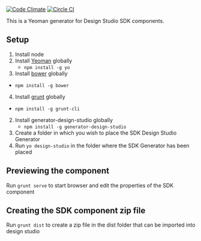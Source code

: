 [![Code Climate](https://codeclimate.com/github/stbutler11/generator-design-studio/badges/gpa.svg)](https://codeclimate.com/github/stbutler11/generator-design-studio)
[![Circle CI](https://circleci.com/gh/stbutler11/generator-design-studio/tree/master.svg?style=svg)](https://circleci.com/gh/stbutler11/generator-design-studio/tree/master)

This is a Yeoman generator for Design Studio SDK components.

## Setup

1. Install node
2. Install [Yeoman](http://yeoman.io/) globally
   * ```npm install -g yo```
3. Install [bower](http://bower.io/) globally
  * ```npm install -g bower```
4. Install [grunt](http://gruntjs.com/) globally
  * ```npm install -g grunt-cli```
2. Install generator-design-studio globally
   *  ```npm install -g generator-design-studio```
3. Create a folder in which you wish to place the SDK Design Studio
Generator
4. Run ```yo design-studio``` in the folder where the SDK Generator has
been placed

## Previewing the component
Run ```grunt serve``` to start browser and edit the properties of the SDK component

## Creating the SDK component zip file
Run ```grunt dist``` to create a zip file in the dist folder that can be imported into design studio
